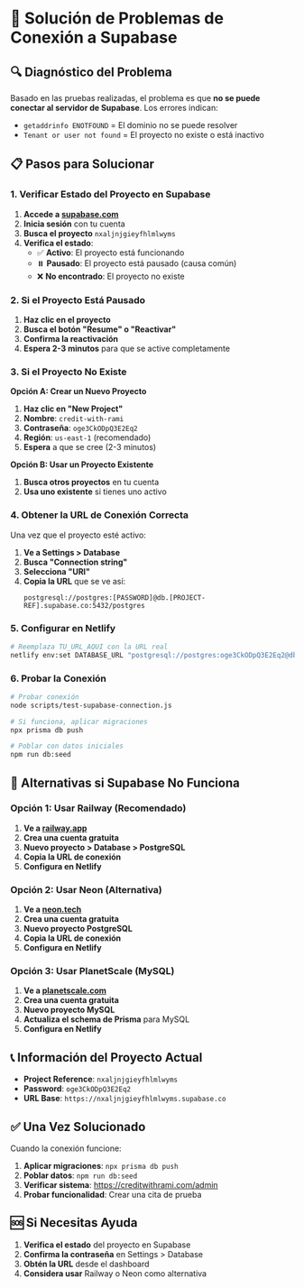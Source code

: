 # 🚨 Solución de Problemas de Conexión a Supabase

## 🔍 Diagnóstico del Problema

Basado en las pruebas realizadas, el problema es que **no se puede conectar al servidor de Supabase**. Los errores indican:

- `getaddrinfo ENOTFOUND` = El dominio no se puede resolver
- `Tenant or user not found` = El proyecto no existe o está inactivo

## 📋 Pasos para Solucionar

### 1. Verificar Estado del Proyecto en Supabase

1. **Accede a [supabase.com](https://supabase.com)**
2. **Inicia sesión** con tu cuenta
3. **Busca el proyecto** `nxaljnjgieyfhlmlwyms`
4. **Verifica el estado**:
   - ✅ **Activo**: El proyecto está funcionando
   - ⏸️ **Pausado**: El proyecto está pausado (causa común)
   - ❌ **No encontrado**: El proyecto no existe

### 2. Si el Proyecto Está Pausado

1. **Haz clic en el proyecto**
2. **Busca el botón "Resume" o "Reactivar"**
3. **Confirma la reactivación**
4. **Espera 2-3 minutos** para que se active completamente

### 3. Si el Proyecto No Existe

**Opción A: Crear un Nuevo Proyecto**
1. **Haz clic en "New Project"**
2. **Nombre**: `credit-with-rami`
3. **Contraseña**: `oge3CkODpQ3E2Eq2`
4. **Región**: `us-east-1` (recomendado)
5. **Espera** a que se cree (2-3 minutos)

**Opción B: Usar un Proyecto Existente**
1. **Busca otros proyectos** en tu cuenta
2. **Usa uno existente** si tienes uno activo

### 4. Obtener la URL de Conexión Correcta

Una vez que el proyecto esté activo:

1. **Ve a Settings > Database**
2. **Busca "Connection string"**
3. **Selecciona "URI"**
4. **Copia la URL** que se ve así:
   ```
   postgresql://postgres:[PASSWORD]@db.[PROJECT-REF].supabase.co:5432/postgres
   ```

### 5. Configurar en Netlify

```bash
# Reemplaza TU_URL_AQUI con la URL real
netlify env:set DATABASE_URL "postgresql://postgres:oge3CkODpQ3E2Eq2@db.TU_PROYECTO.supabase.co:5432/postgres"
```

### 6. Probar la Conexión

```bash
# Probar conexión
node scripts/test-supabase-connection.js

# Si funciona, aplicar migraciones
npx prisma db push

# Poblar con datos iniciales
npm run db:seed
```

## 🔧 Alternativas si Supabase No Funciona

### Opción 1: Usar Railway (Recomendado)

1. **Ve a [railway.app](https://railway.app)**
2. **Crea una cuenta gratuita**
3. **Nuevo proyecto > Database > PostgreSQL**
4. **Copia la URL de conexión**
5. **Configura en Netlify**

### Opción 2: Usar Neon (Alternativa)

1. **Ve a [neon.tech](https://neon.tech)**
2. **Crea una cuenta gratuita**
3. **Nuevo proyecto PostgreSQL**
4. **Copia la URL de conexión**
5. **Configura en Netlify**

### Opción 3: Usar PlanetScale (MySQL)

1. **Ve a [planetscale.com](https://planetscale.com)**
2. **Crea una cuenta gratuita**
3. **Nuevo proyecto MySQL**
4. **Actualiza el schema de Prisma** para MySQL
5. **Configura en Netlify**

## 📞 Información del Proyecto Actual

- **Project Reference**: `nxaljnjgieyfhlmlwyms`
- **Password**: `oge3CkODpQ3E2Eq2`
- **URL Base**: `https://nxaljnjgieyfhlmlwyms.supabase.co`

## ✅ Una Vez Solucionado

Cuando la conexión funcione:

1. **Aplicar migraciones**: `npx prisma db push`
2. **Poblar datos**: `npm run db:seed`
3. **Verificar sistema**: https://creditwithrami.com/admin
4. **Probar funcionalidad**: Crear una cita de prueba

## 🆘 Si Necesitas Ayuda

1. **Verifica el estado** del proyecto en Supabase
2. **Confirma la contraseña** en Settings > Database
3. **Obtén la URL** desde el dashboard
4. **Considera usar** Railway o Neon como alternativa
